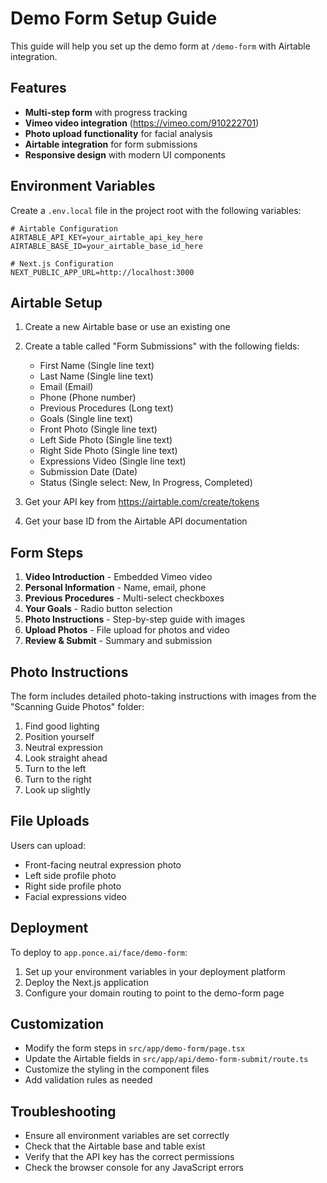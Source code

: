 # Demo Form Setup Guide

This guide will help you set up the demo form at `/demo-form` with Airtable integration.

## Features

- **Multi-step form** with progress tracking
- **Vimeo video integration** (https://vimeo.com/910222701)
- **Photo upload functionality** for facial analysis
- **Airtable integration** for form submissions
- **Responsive design** with modern UI components

## Environment Variables

Create a `.env.local` file in the project root with the following variables:

```env
# Airtable Configuration
AIRTABLE_API_KEY=your_airtable_api_key_here
AIRTABLE_BASE_ID=your_airtable_base_id_here

# Next.js Configuration
NEXT_PUBLIC_APP_URL=http://localhost:3000
```

## Airtable Setup

1. Create a new Airtable base or use an existing one
2. Create a table called "Form Submissions" with the following fields:

   - First Name (Single line text)
   - Last Name (Single line text)
   - Email (Email)
   - Phone (Phone number)
   - Previous Procedures (Long text)
   - Goals (Single line text)
   - Front Photo (Single line text)
   - Left Side Photo (Single line text)
   - Right Side Photo (Single line text)
   - Expressions Video (Single line text)
   - Submission Date (Date)
   - Status (Single select: New, In Progress, Completed)

3. Get your API key from https://airtable.com/create/tokens
4. Get your base ID from the Airtable API documentation

## Form Steps

1. **Video Introduction** - Embedded Vimeo video
2. **Personal Information** - Name, email, phone
3. **Previous Procedures** - Multi-select checkboxes
4. **Your Goals** - Radio button selection
5. **Photo Instructions** - Step-by-step guide with images
6. **Upload Photos** - File upload for photos and video
7. **Review & Submit** - Summary and submission

## Photo Instructions

The form includes detailed photo-taking instructions with images from the "Scanning Guide Photos" folder:

1. Find good lighting
2. Position yourself
3. Neutral expression
4. Look straight ahead
5. Turn to the left
6. Turn to the right
7. Look up slightly

## File Uploads

Users can upload:

- Front-facing neutral expression photo
- Left side profile photo
- Right side profile photo
- Facial expressions video

## Deployment

To deploy to `app.ponce.ai/face/demo-form`:

1. Set up your environment variables in your deployment platform
2. Deploy the Next.js application
3. Configure your domain routing to point to the demo-form page

## Customization

- Modify the form steps in `src/app/demo-form/page.tsx`
- Update the Airtable fields in `src/app/api/demo-form-submit/route.ts`
- Customize the styling in the component files
- Add validation rules as needed

## Troubleshooting

- Ensure all environment variables are set correctly
- Check that the Airtable base and table exist
- Verify that the API key has the correct permissions
- Check the browser console for any JavaScript errors

